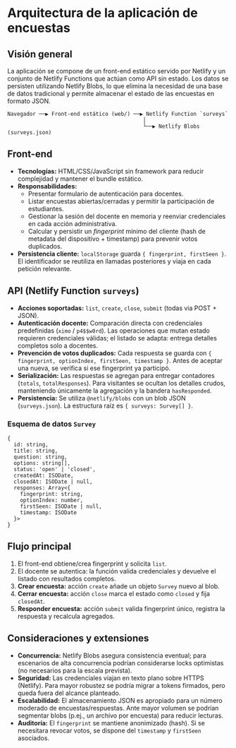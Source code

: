 # Arquitectura de la aplicación de encuestas

## Visión general
La aplicación se compone de un front-end estático servido por Netlify y un conjunto de Netlify Functions que actúan como API sin estado. Los datos se persisten utilizando Netlify Blobs, lo que elimina la necesidad de una base de datos tradicional y permite almacenar el estado de las encuestas en formato JSON.

```
Navegador ──▶ Front-end estático (web/) ──▶ Netlify Function `surveys`
                                           │
                                           └──▶ Netlify Blobs (surveys.json)
```

## Front-end
- **Tecnologías:** HTML/CSS/JavaScript sin framework para reducir complejidad y mantener el bundle estático.
- **Responsabilidades:**
  - Presentar formulario de autenticación para docentes.
  - Listar encuestas abiertas/cerradas y permitir la participación de estudiantes.
  - Gestionar la sesión del docente en memoria y reenviar credenciales en cada acción administrativa.
  - Calcular y persistir un *fingerprint* mínimo del cliente (hash de metadata del dispositivo + timestamp) para prevenir votos duplicados.
- **Persistencia cliente:** `localStorage` guarda `{ fingerprint, firstSeen }`. El identificador se reutiliza en llamadas posteriores y viaja en cada petición relevante.

## API (Netlify Function `surveys`)
- **Acciones soportadas:** `list`, `create`, `close`, `submit` (todas via POST + JSON).
- **Autenticación docente:** Comparación directa con credenciales predefinidas (`ximo` / `p4$$w0rd`). Las operaciones que mutan estado requieren credenciales válidas; el listado se adapta: entrega detalles completos solo a docentes.
- **Prevención de votos duplicados:** Cada respuesta se guarda con `{ fingerprint, optionIndex, firstSeen, timestamp }`. Antes de aceptar una nueva, se verifica si ese fingerprint ya participó.
- **Serialización:** Las respuestas se agregan para entregar contadores (`totals`, `totalResponses`). Para visitantes se ocultan los detalles crudos, manteniendo únicamente la agregación y la bandera `hasResponded`.
- **Persistencia:** Se utiliza `@netlify/blobs` con un blob JSON (`surveys.json`). La estructura raíz es `{ surveys: Survey[] }`.

### Esquema de datos `Survey`
```
{
  id: string,
  title: string,
  question: string,
  options: string[],
  status: 'open' | 'closed',
  createdAt: ISODate,
  closedAt: ISODate | null,
  responses: Array<{
    fingerprint: string,
    optionIndex: number,
    firstSeen: ISODate | null,
    timestamp: ISODate
  }>
}
```

## Flujo principal
1. El front-end obtiene/crea fingerprint y solicita `list`.
2. El docente se autentica: la función valida credenciales y devuelve el listado con resultados completos.
3. **Crear encuesta:** acción `create` añade un objeto `Survey` nuevo al blob.
4. **Cerrar encuesta:** acción `close` marca el estado como `closed` y fija `closedAt`.
5. **Responder encuesta:** acción `submit` valida fingerprint único, registra la respuesta y recalcula agregados.

## Consideraciones y extensiones
- **Concurrencia:** Netlify Blobs asegura consistencia eventual; para escenarios de alta concurrencia podrían considerarse locks optimistas (no necesarios para la escala prevista).
- **Seguridad:** Las credenciales viajan en texto plano sobre HTTPS (Netlify). Para mayor robustez se podría migrar a tokens firmados, pero queda fuera del alcance planteado.
- **Escalabilidad:** El almacenamiento JSON es apropiado para un número moderado de encuestas/respuestas. Ante mayor volumen se podrían segmentar blobs (p.ej., un archivo por encuesta) para reducir lecturas.
- **Auditoría:** El `fingerprint` se mantiene anonimizado (hash). Si se necesitara revocar votos, se dispone del `timestamp` y `firstSeen` asociados.
